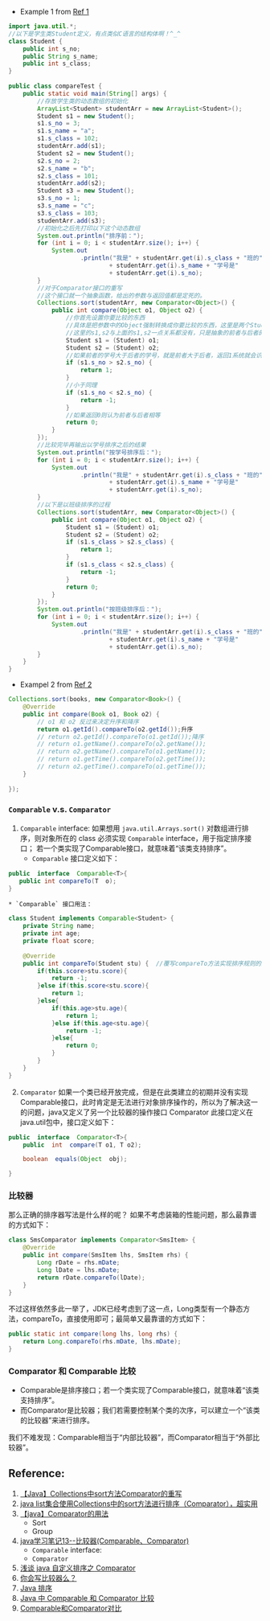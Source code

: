 
* Example 1 from [Ref 1](https://blog.csdn.net/yongh701/article/details/44131051)
```java
import java.util.*;
//以下是学生类Student定义，有点类似C语言的结构体啊！^_^
class Student {
	public int s_no;
	public String s_name;
	public int s_class;
}
 
public class compareTest {
	public static void main(String[] args) {
		//存放学生类的动态数组的初始化
		ArrayList<Student> studentArr = new ArrayList<Student>();
		Student s1 = new Student();
		s1.s_no = 3;
		s1.s_name = "a";
		s1.s_class = 102;
		studentArr.add(s1);
		Student s2 = new Student();
		s2.s_no = 2;
		s2.s_name = "b";
		s2.s_class = 101;
		studentArr.add(s2);
		Student s3 = new Student();
		s3.s_no = 1;
		s3.s_name = "c";
		s3.s_class = 103;
		studentArr.add(s3);
		//初始化之后先打印以下这个动态数组
		System.out.println("排序前：");
		for (int i = 0; i < studentArr.size(); i++) {
			System.out
					.println("我是" + studentArr.get(i).s_class + "班的"
							+ studentArr.get(i).s_name + "学号是"
							+ studentArr.get(i).s_no);
		}
		//对于Comparator接口的重写
		//这个接口就一个抽象函数，给出的参数与返回值都是定死的。
		Collections.sort(studentArr, new Comparator<Object>() {
			public int compare(Object o1, Object o2) {
				//你首先设置你要比较的东西
				//具体是把参数中的Object强制转换成你要比较的东西，这里是两个Student类
				//这里的s1,s2与上面的s1,s2一点关系都没有，只是抽象的前者与后者的关系
				Student s1 = (Student) o1;
				Student s2 = (Student) o2;
				//如果前者的学号大于后者的学号，就是前者大于后者，返回1系统就会识别是前者大于后者
				if (s1.s_no > s2.s_no) {
					return 1;
				}
				//小于同理
				if (s1.s_no < s2.s_no) {
					return -1;
				}
				//如果返回0则认为前者与后者相等
				return 0;
			}
		});
		//比较完毕再输出以学号排序之后的结果
		System.out.println("按学号排序后：");
		for (int i = 0; i < studentArr.size(); i++) {
			System.out
					.println("我是" + studentArr.get(i).s_class + "班的"
							+ studentArr.get(i).s_name + "学号是"
							+ studentArr.get(i).s_no);
		}
		//以下是以班级排序的过程
		Collections.sort(studentArr, new Comparator<Object>() {
			public int compare(Object o1, Object o2) {
				Student s1 = (Student) o1;
				Student s2 = (Student) o2;
				if (s1.s_class > s2.s_class) {
					return 1;
				}
				if (s1.s_class < s2.s_class) {
					return -1;
				}
				return 0;
			}
		});
		System.out.println("按班级排序后：");
		for (int i = 0; i < studentArr.size(); i++) {
			System.out
					.println("我是" + studentArr.get(i).s_class + "班的"
							+ studentArr.get(i).s_name + "学号是"
							+ studentArr.get(i).s_no);
		}
	}
}
```

* Exampel 2 from [Ref 2](https://blog.csdn.net/zhangjq520/article/details/54313269?utm_medium=distribute.pc_relevant_t0.none-task-blog-BlogCommendFromMachineLearnPai2-1.nonecase&depth_1-utm_source=distribute.pc_relevant_t0.none-task-blog-BlogCommendFromMachineLearnPai2-1.nonecase)
```java
Collections.sort(books, new Comparator<Book>() {
    @Override
    public int compare(Book o1, Book o2) {
        // o1 和 o2 反过来决定升序和降序
        return o1.getId().compareTo(o2.getId());升序
        // return o2.getId().compareTo(o1.getId());降序
        // return o1.getName().compareTo(o2.getName());
        // return o2.getName().compareTo(o1.getName());
        // return o1.getTime().compareTo(o2.getTime());
        // return o2.getTime().compareTo(o1.getTime());
    }
    
});
```

### `Comparable` v.s. `Comparator`
1. `Comparable` interface: 如果想用 `java.util.Arrays.sort()` 对数组进行排序，则对象所在的 class 必须实现 `Comparable` interface，用于指定排序接口；
若一个类实现了Comparable接口，就意味着“该类支持排序”。
    * `Comparable` 接口定义如下：
```java
public  interface  Comparable<T>{
   public int compareTo(T  o);    
}
```

    * `Comparable` 接口用法：
```java
class Student implements Comparable<Student> {
    private String name;
    private int age;
    private float score;
    
    @Override
    public int compareTo(Student stu) {  //覆写compareTo方法实现排序规则的应用
        if(this.score>stu.score){
            return -1;
        }else if(this.score<stu.score){
            return 1;
        }else{
            if(this.age>stu.age){
                return 1;
            }else if(this.age<stu.age){
                return -1;
            }else{
                return 0;
            }
        }
    }
}
```

2. `Comparator`
如果一个类已经开放完成，但是在此类建立的初期并没有实现Comparable接口，此时肯定是无法进行对象排序操作的，所以为了解决这一的问题，java又定义了另一个比较器的操作接口 Comparator 此接口定义在java.util包中，接口定义如下：
```java
public  interface  Comparator<T>{
    public  int  compare(T o1, T o2);

    boolean  equals(Object  obj);

}
```

### 比较器
那么正确的排序器写法是什么样的呢？ 如果不考虑装箱的性能问题，那么最靠谱的方式如下：
```java
class SmsComparator implements Comparator<SmsItem> {
    @Override
    public int compare(SmsItem lhs, SmsItem rhs) {
        Long rDate = rhs.mDate;
        Long lDate = lhs.mDate;
        return rDate.compareTo(lDate);
    }
}
```

不过这样依然多此一举了，JDK已经考虑到了这一点，Long类型有一个静态方法，compareTo，直接使用即可；最简单又最靠谱的方式如下：
```java
public static int compare(long lhs, long rhs) {
    return Long.compareTo(rhs.mDate, lhs.mDate);
}
```

### Comparator 和 Comparable 比较
* Comparable是排序接口；若一个类实现了Comparable接口，就意味着“该类支持排序”。
* 而Comparator是比较器；我们若需要控制某个类的次序，可以建立一个“该类的比较器”来进行排序。

我们不难发现：Comparable相当于“内部比较器”，而Comparator相当于“外部比较器”。

## Reference:
1. [【Java】Collections中sort方法Comparator的重写](https://blog.csdn.net/yongh701/article/details/44131051)
2. [java list集合使用Collections中的sort方法进行排序（Comparator），超实用](https://blog.csdn.net/zhangjq520/article/details/54313269?utm_medium=distribute.pc_relevant_t0.none-task-blog-BlogCommendFromMachineLearnPai2-1.nonecase&depth_1-utm_source=distribute.pc_relevant_t0.none-task-blog-BlogCommendFromMachineLearnPai2-1.nonecase)
3. [【java】Comparator的用法](https://blog.csdn.net/u012250875/article/details/55126531)
    * Sort
    * Group
4. [java学习笔记13--比较器(Comparable、Comparator)](https://blog.csdn.net/itmyhome/article/details/8952722)
    * `Comparable` interface: 
    * `Comparator`
5. [浅谈 java 自定义排序之 Comparator](https://my.oschina.net/amstrong/blog/753990)
6. [你会写比较器么？](https://zhuanlan.zhihu.com/p/20637498)
7. [Java 排序](http://jverson.com/thinking-in-java/tools/comparator-sort.html)
8. [Java 中 Comparable 和 Comparator 比较](https://www.cnblogs.com/skywang12345/p/3324788.html)
9. [ Comparable和Comparator对比 ](https://blog.yangx.site/2018/03/09/java-array-sort/)
